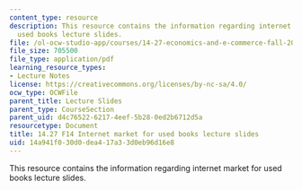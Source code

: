 ```yaml
---
content_type: resource
description: This resource contains the information regarding internet market for
  used books lecture slides.
file: /ol-ocw-studio-app/courses/14-27-economics-and-e-commerce-fall-2014/14a941f030d0dea417a33d0eb96d16e8_MIT14_27F14_lecslide10.pdf
file_size: 705500
file_type: application/pdf
learning_resource_types:
- Lecture Notes
license: https://creativecommons.org/licenses/by-nc-sa/4.0/
ocw_type: OCWFile
parent_title: Lecture Slides
parent_type: CourseSection
parent_uid: d4c76522-6217-4eef-5b28-0ed2b6712d5a
resourcetype: Document
title: 14.27 F14 Internet market for used books lecture slides
uid: 14a941f0-30d0-dea4-17a3-3d0eb96d16e8
---
```

This resource contains the information regarding internet market for used books lecture slides.